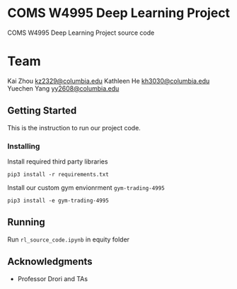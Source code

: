 # COMS W4995 Deep Learning Project

COMS W4995 Deep Learning Project source code

# Team
Kai Zhou <kz2329@columbia.edu>
Kathleen He <kh3030@columbia.edu>
Yuechen Yang <yy2608@columbia.edu>


## Getting Started

This is the instruction to run our project code.


### Installing

Install required third party libraries

```
pip3 install -r requirements.txt
```

Install our custom gym envionrment `gym-trading-4995`
```
pip3 install -e gym-trading-4995
```


## Running

Run `rl_source_code.ipynb` in equity folder



## Acknowledgments

* Professor Drori and TAs
